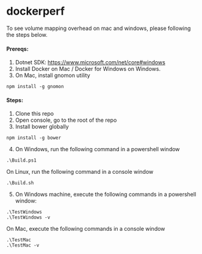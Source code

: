 # dockerperf

To see volume mapping overhead on mac and windows, please following the steps below.

#### Prereqs:
1. Dotnet SDK: https://www.microsoft.com/net/core#windows
2. Install Docker on Mac / Docker for Windows on Windows.
3. On Mac, install gnomon utility

  ```
  npm install -g gnomon
  ```

#### Steps:

1. Clone this repo
2. Open console, go to the root of the repo
3. Install bower globally

  ```
  npm install -g bower
  ```
4. On Windows, run the following command in a powershell window

  ```
  .\Build.ps1
  ```

  On Linux, run the following command in a console window

  ```
  .\Build.sh
  ```

5. On Windows machine, execute the following commands in a powershell window:

  ```
  .\TestWindows
  .\TestWindows -v
  ```
  On Mac, execute the following commands in a console window

  ```
  .\TestMac
  .\TestMac -v
  ```